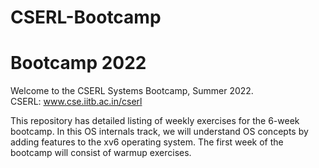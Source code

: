 # CSERL-Bootcamp
# Bootcamp 2022
Welcome to the CSERL Systems Bootcamp, Summer 2022. <br>
CSERL: www.cse.iitb.ac.in/cserl

This repository has detailed listing of weekly exercises for the 6-week bootcamp. In this OS internals track, we will understand OS concepts by adding features to the xv6 operating system. The first week of the bootcamp will consist of warmup exercises.
